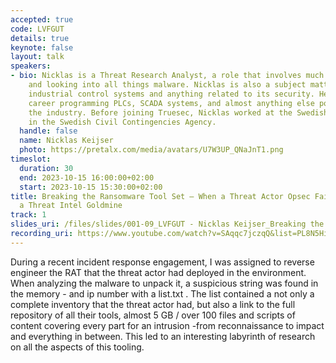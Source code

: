 ```yaml
---
accepted: true
code: LVFGUT
details: true
keynote: false
layout: talk
speakers:
- bio: Nicklas is a Threat Research Analyst, a role that involves much reverse engineering
    and looking into all things malware. Nicklas is also a subject matter expert in
    industrial control systems and anything related to its security. He started his
    career programming PLCs, SCADA systems, and almost anything else possible within
    the industry. Before joining Truesec, Nicklas worked at the Swedish National CERT
    in the Swedish Civil Contingencies Agency.
  handle: false
  name: Nicklas Keijser
  photo: https://pretalx.com/media/avatars/U7W3UP_QNaJnT1.png
timeslot:
  duration: 30
  end: 2023-10-15 16:00:00+02:00
  start: 2023-10-15 15:30:00+02:00
title: Breaking the Ransomware Tool Set – When a Threat Actor Opsec Failure Became
  a Threat Intel Goldmine
track: 1
slides_uri: /files/slides/001-09_LVFGUT - Nicklas Keijser_Breaking the Ransomware Toolset.pdf
recording_uri: https://www.youtube.com/watch?v=SAqqc7jczqQ&list=PL8N5HiRDvZ-dVdLNXf6kC3WDi8AWBS27g&index=10
---
```


During a recent incident response engagement, I was assigned to reverse engineer the RAT that the threat actor had deployed in the environment.
When analyzing the malware to unpack it, a suspicious string was found in the memory - and ip number with a list.txt .
The list contained a not only a complete inventory that the threat actor had, but also a link to the full repository of all their tools, almost 5 GB / over 100 files and scripts of content covering every part for an intrusion -from reconnaissance to impact and everything in between.
This led to an interesting labyrinth of research on all the aspects of this tooling.